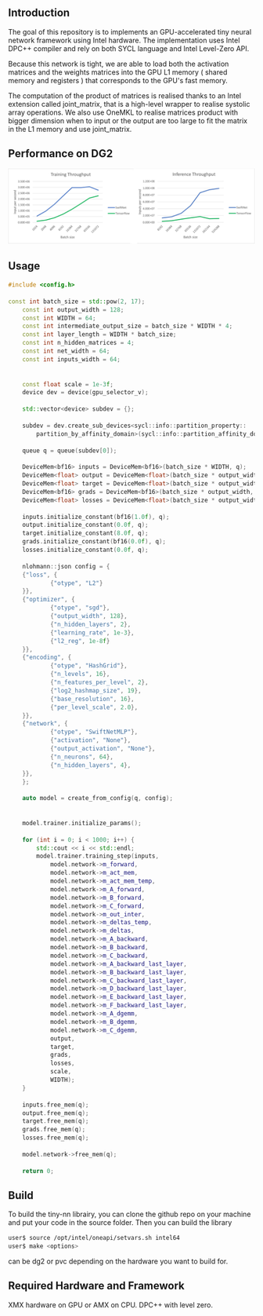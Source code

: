 ## Introduction
The goal of this repository is to implements an GPU-accelerated tiny neural network framework using Intel hardware. The implementation uses Intel DPC++ compiler and rely on both SYCL language and Intel Level-Zero API.

Because this network is tight, we are able to load both the activation matrices and the weights matrices into the GPU L1 memory ( shared memory and registers ) that corresponds to the GPU's fast memory.

The computation of the product of matrices is realised thanks to an Intel extension called joint_matrix, that is a high-level wrapper to realise systolic array operations. We also use OneMKL to realise matrices product with bigger dimension when to input or the output are too large to fit the matrix in the L1 memory and use joint_matrix.

## Performance on DG2
![Image](data/performances.png )

## Usage 
```cpp
#include <config.h>

const int batch_size = std::pow(2, 17);
    const int output_width = 128;
    const int WIDTH = 64;
    const int intermediate_output_size = batch_size * WIDTH * 4;
    const int layer_length = WIDTH * batch_size;
    const int n_hidden_matrices = 4;
    const int net_width = 64;
    const int inputs_width = 64;


    const float scale = 1e-3f;
    device dev = device(gpu_selector_v);

    std::vector<device> subdev = {};

    subdev = dev.create_sub_devices<sycl::info::partition_property::
        partition_by_affinity_domain>(sycl::info::partition_affinity_domain::numa);

    queue q = queue(subdev[0]);

    DeviceMem<bf16> inputs = DeviceMem<bf16>(batch_size * WIDTH, q);
    DeviceMem<float> output = DeviceMem<float>(batch_size * output_width, q);
    DeviceMem<float> target = DeviceMem<float>(batch_size * output_width, q);
    DeviceMem<bf16> grads = DeviceMem<bf16>(batch_size * output_width, q);
    DeviceMem<float> losses = DeviceMem<float>(batch_size * output_width, q);

    inputs.initialize_constant(bf16(1.0f), q);
    output.initialize_constant(0.0f, q);
    target.initialize_constant(8.0f, q);
    grads.initialize_constant(bf16(0.0f), q);
    losses.initialize_constant(0.0f, q);

    nlohmann::json config = {
    {"loss", {
            {"otype", "L2"}
    }},
    {"optimizer", {
            {"otype", "sgd"},
            {"output_width", 128},
            {"n_hidden_layers", 2},
            {"learning_rate", 1e-3},
            {"l2_reg", 1e-8f}
    }},
    {"encoding", {
            {"otype", "HashGrid"},
            {"n_levels", 16},
            {"n_features_per_level", 2},
            {"log2_hashmap_size", 19},
            {"base_resolution", 16},
            {"per_level_scale", 2.0},
    }},
    {"network", {
            {"otype", "SwiftNetMLP"},
            {"activation", "None"},
            {"output_activation", "None"},
            {"n_neurons", 64},
            {"n_hidden_layers", 4},
    }},
    };

    auto model = create_from_config(q, config);


    model.trainer.initialize_params();

    for (int i = 0; i < 1000; i++) {
        std::cout << i << std::endl;
        model.trainer.training_step(inputs,
            model.network->m_forward,
            model.network->m_act_mem,
            model.network->m_act_mem_temp,
            model.network->m_A_forward,
            model.network->m_B_forward,
            model.network->m_C_forward,
            model.network->m_out_inter,
            model.network->m_deltas_temp,
            model.network->m_deltas,
            model.network->m_A_backward,
            model.network->m_B_backward,
            model.network->m_C_backward,
            model.network->m_A_backward_last_layer,
            model.network->m_B_backward_last_layer,
            model.network->m_C_backward_last_layer,
            model.network->m_D_backward_last_layer,
            model.network->m_E_backward_last_layer,
            model.network->m_F_backward_last_layer,
            model.network->m_A_dgemm,
            model.network->m_B_dgemm,
            model.network->m_C_dgemm,
            output,
            target,
            grads,
            losses,
            scale,
            WIDTH);
    }

    inputs.free_mem(q);
    output.free_mem(q);
    target.free_mem(q);
    grads.free_mem(q);
    losses.free_mem(q);

    model.network->free_mem(q);

    return 0;

```

## Build

To build the tiny-nn librairy, you can clone the github repo on your machine and put your code in the source folder.
Then you can build the library

```sh
user$ source /opt/intel/oneapi/setvars.sh intel64
user$ make <options>
```

<options> can be dg2 or pvc depending on the hardware you want to build for.

## Required Hardware and Framework
XMX hardware on GPU or AMX on CPU.
DPC++ with level zero.




